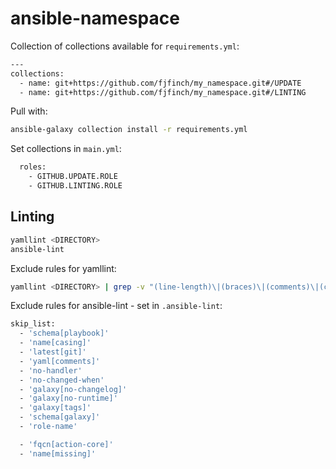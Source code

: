 # ansible-namespace
Collection of collections available for `requirements.yml`:
```bash
---
collections:
  - name: git+https://github.com/fjfinch/my_namespace.git#/UPDATE
  - name: git+https://github.com/fjfinch/my_namespace.git#/LINTING
```

Pull with:
```bash
ansible-galaxy collection install -r requirements.yml
```

Set collections in `main.yml`:
```bash
  roles:
    - GITHUB.UPDATE.ROLE
    - GITHUB.LINTING.ROLE
```

## Linting
```bash
yamllint <DIRECTORY>
ansible-lint
```

Exclude rules for yamllint:
```bash
yamllint <DIRECTORY> | grep -v "(line-length)\|(braces)\|(comments)\|(comments-indentation)"
```

Exclude rules for ansible-lint - set in `.ansible-lint`:
```bash
skip_list:
  - 'schema[playbook]'
  - 'name[casing]'
  - 'latest[git]'
  - 'yaml[comments]'
  - 'no-handler'
  - 'no-changed-when'
  - 'galaxy[no-changelog]'
  - 'galaxy[no-runtime]'
  - 'galaxy[tags]'
  - 'schema[galaxy]'
  - 'role-name'

  - 'fqcn[action-core]'
  - 'name[missing]'
```
